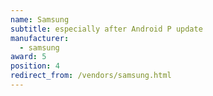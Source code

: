 ```yaml
---
name: Samsung
subtitle: especially after Android P update
manufacturer:
  - samsung
award: 5
position: 4
redirect_from: /vendors/samsung.html
---
```

